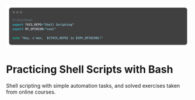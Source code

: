![banner](assets/banner.png)

# Practicing Shell Scripts with Bash
Shell scripting with simple automation tasks, and solved exercises taken from online courses.
